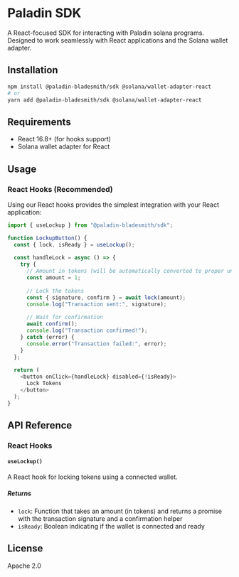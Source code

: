 # Paladin SDK

A React-focused SDK for interacting with Paladin solana programs. Designed to work seamlessly with React applications and the Solana wallet adapter.

## Installation

```bash
npm install @paladin-bladesmith/sdk @solana/wallet-adapter-react
# or
yarn add @paladin-bladesmith/sdk @solana/wallet-adapter-react
```

## Requirements

- React 16.8+ (for hooks support)
- Solana wallet adapter for React

## Usage

### React Hooks (Recommended)

Using our React hooks provides the simplest integration with your React application:

```typescript
import { useLockup } from "@paladin-bladesmith/sdk";

function LockupButton() {
  const { lock, isReady } = useLockup();
  
  const handleLock = async () => {
    try {
      // Amount in tokens (will be automatically converted to proper units)
      const amount = 1; 
      
      // Lock the tokens
      const { signature, confirm } = await lock(amount);
      console.log("Transaction sent:", signature);
      
      // Wait for confirmation
      await confirm();
      console.log("Transaction confirmed!");
    } catch (error) {
      console.error("Transaction failed:", error);
    }
  };
  
  return (
    <button onClick={handleLock} disabled={!isReady}>
      Lock Tokens
    </button>
  );
}
```

## API Reference

### React Hooks

#### `useLockup()`

A React hook for locking tokens using a connected wallet.

##### Returns

- `lock`: Function that takes an amount (in tokens) and returns a promise with the transaction signature and a confirmation helper
- `isReady`: Boolean indicating if the wallet is connected and ready

## License

Apache 2.0
